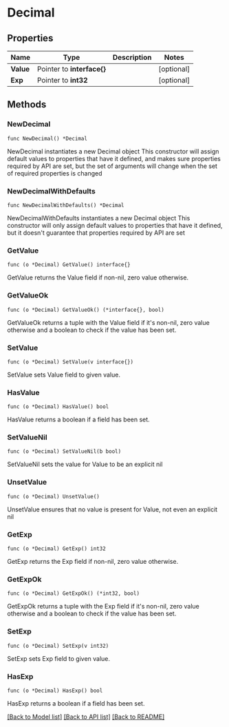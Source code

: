 # Decimal

## Properties

Name | Type | Description | Notes
------------ | ------------- | ------------- | -------------
**Value** | Pointer to **interface{}** |  | [optional] 
**Exp** | Pointer to **int32** |  | [optional] 

## Methods

### NewDecimal

`func NewDecimal() *Decimal`

NewDecimal instantiates a new Decimal object
This constructor will assign default values to properties that have it defined,
and makes sure properties required by API are set, but the set of arguments
will change when the set of required properties is changed

### NewDecimalWithDefaults

`func NewDecimalWithDefaults() *Decimal`

NewDecimalWithDefaults instantiates a new Decimal object
This constructor will only assign default values to properties that have it defined,
but it doesn't guarantee that properties required by API are set

### GetValue

`func (o *Decimal) GetValue() interface{}`

GetValue returns the Value field if non-nil, zero value otherwise.

### GetValueOk

`func (o *Decimal) GetValueOk() (*interface{}, bool)`

GetValueOk returns a tuple with the Value field if it's non-nil, zero value otherwise
and a boolean to check if the value has been set.

### SetValue

`func (o *Decimal) SetValue(v interface{})`

SetValue sets Value field to given value.

### HasValue

`func (o *Decimal) HasValue() bool`

HasValue returns a boolean if a field has been set.

### SetValueNil

`func (o *Decimal) SetValueNil(b bool)`

 SetValueNil sets the value for Value to be an explicit nil

### UnsetValue
`func (o *Decimal) UnsetValue()`

UnsetValue ensures that no value is present for Value, not even an explicit nil
### GetExp

`func (o *Decimal) GetExp() int32`

GetExp returns the Exp field if non-nil, zero value otherwise.

### GetExpOk

`func (o *Decimal) GetExpOk() (*int32, bool)`

GetExpOk returns a tuple with the Exp field if it's non-nil, zero value otherwise
and a boolean to check if the value has been set.

### SetExp

`func (o *Decimal) SetExp(v int32)`

SetExp sets Exp field to given value.

### HasExp

`func (o *Decimal) HasExp() bool`

HasExp returns a boolean if a field has been set.


[[Back to Model list]](../README.md#documentation-for-models) [[Back to API list]](../README.md#documentation-for-api-endpoints) [[Back to README]](../README.md)


